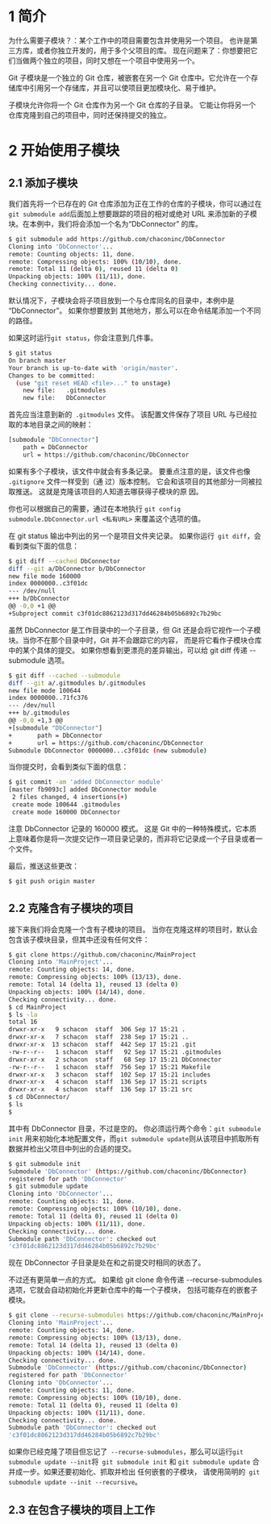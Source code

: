# 1 简介

为什么需要子模块？：某个工作中的项目需要包含并使用另一个项目。 也许是第三方库，或者你独立开发的，用于多个父项目的库。 现在问题来了：你想要把它们当做两个独立的项目，同时又想在一个项目中使用另一个。

Git 子模块是一个独立的 Git 仓库，被嵌套在另一个 Git 仓库中。它允许在一个存储库中引用另一个存储库，并且可以使项目更加模块化、易于维护。

子模块允许你将一个 Git 仓库作为另一个 Git 仓库的子目录。 它能让你将另一个仓库克隆到自己的项目中，同时还保持提交的独立。

# 2 开始使用子模块

## 2.1 添加子模块

 我们首先将一个已存在的 Git 仓库添加为正在工作的仓库的子模块，你可以通过在` git submodule add `后面加上想要跟踪的项目的相对或绝对 URL 来添加新的子模块。在本例中，我们将会添加一个名为“DbConnector” 的库。

```bash
$ git submodule add https://github.com/chaconinc/DbConnector
Cloning into 'DbConnector'...
remote: Counting objects: 11, done.
remote: Compressing objects: 100% (10/10), done.
remote: Total 11 (delta 0), reused 11 (delta 0)
Unpacking objects: 100% (11/11), done.
Checking connectivity... done.
```

默认情况下，子模块会将子项目放到一个与仓库同名的目录中，本例中是 “DbConnector”。 如果你想要放到
其他地方，那么可以在命令结尾添加一个不同的路径。

如果这时运行`git status`，你会注意到几件事。

```bash
$ git status
On branch master
Your branch is up-to-date with 'origin/master'.
Changes to be committed:
  (use "git reset HEAD <file>..." to unstage)
    new file:   .gitmodules
    new file:   DbConnector
```

首先应当注意到新的` .gitmodules` 文件。 该配置文件保存了项目 URL 与已经拉取的本地目录之间的映射：

```bash
[submodule "DbConnector"]
    path = DbConnector
    url = https://github.com/chaconinc/DbConnector
```

如果有多个子模块，该文件中就会有多条记录。 要重点注意的是，该文件也像` .gitignore` 文件一样受到（通
过）版本控制。 它会和该项目的其他部分一同被拉取推送。 这就是克隆该项目的人知道去哪获得子模块的原
因。

 你也可以根据自己的需要，通过在本地执行 `git config submodule.DbConnector.url <私有URL>` 来覆盖这个选项的值。

在 git status 输出中列出的另一个是项目文件夹记录。 如果你运行` git diff`，会看到类似下面的信息：

```bash
$ git diff --cached DbConnector
diff --git a/DbConnector b/DbConnector
new file mode 160000
index 0000000..c3f01dc
--- /dev/null
+++ b/DbConnector
@@ -0,0 +1 @@
+Subproject commit c3f01dc8862123d317dd46284b05b6892c7b29bc
```

虽然 DbConnector 是工作目录中的一个子目录，但 Git 还是会将它视作一个子模块。当你不在那个目录中时，Git 并不会跟踪它的内容， 而是将它看作子模块仓库中的某个具体的提交。
如果你想看到更漂亮的差异输出，可以给 git diff 传递 --submodule 选项。

```bash
$ git diff --cached --submodule
diff --git a/.gitmodules b/.gitmodules
new file mode 100644
index 0000000..71fc376
--- /dev/null
+++ b/.gitmodules
@@ -0,0 +1,3 @@
+[submodule "DbConnector"]
+       path = DbConnector
+       url = https://github.com/chaconinc/DbConnector
Submodule DbConnector 0000000...c3f01dc (new submodule)
```

当你提交时，会看到类似下面的信息：

```bash
$ git commit -am 'added DbConnector module'
[master fb9093c] added DbConnector module
 2 files changed, 4 insertions(+)
 create mode 100644 .gitmodules
 create mode 160000 DbConnector
```

注意 DbConnector 记录的 160000 模式。 这是 Git 中的一种特殊模式，它本质上意味着你是将一次提交记作一项目录记录的，而非将它记录成一个子目录或者一个文件。

最后，推送这些更改：

```bash
$ git push origin master
```

## 2.2 克隆含有子模块的项目

接下来我们将会克隆一个含有子模块的项目。 当你在克隆这样的项目时，默认会包含该子模块目录，但其中还没有任何文件：

```bash
$ git clone https://github.com/chaconinc/MainProject
Cloning into 'MainProject'...
remote: Counting objects: 14, done.
remote: Compressing objects: 100% (13/13), done.
remote: Total 14 (delta 1), reused 13 (delta 0)
Unpacking objects: 100% (14/14), done.
Checking connectivity... done.
$ cd MainProject
$ ls -la
total 16
drwxr-xr-x   9 schacon  staff  306 Sep 17 15:21 .
drwxr-xr-x   7 schacon  staff  238 Sep 17 15:21 ..
drwxr-xr-x  13 schacon  staff  442 Sep 17 15:21 .git
-rw-r--r--   1 schacon  staff   92 Sep 17 15:21 .gitmodules
drwxr-xr-x   2 schacon  staff   68 Sep 17 15:21 DbConnector
-rw-r--r--   1 schacon  staff  756 Sep 17 15:21 Makefile
drwxr-xr-x   3 schacon  staff  102 Sep 17 15:21 includes
drwxr-xr-x   4 schacon  staff  136 Sep 17 15:21 scripts
drwxr-xr-x   4 schacon  staff  136 Sep 17 15:21 src
$ cd DbConnector/
$ ls
$
```

其中有 DbConnector 目录，不过是空的。 你必须运行两个命令：`git submodule init` 用来初始化本地配置文件，而` git submodule update `则从该项目中抓取所有数据并检出父项目中列出的合适的提交。

```bash
$ git submodule init
Submodule 'DbConnector' (https://github.com/chaconinc/DbConnector)
registered for path 'DbConnector'
$ git submodule update
Cloning into 'DbConnector'...
remote: Counting objects: 11, done.
remote: Compressing objects: 100% (10/10), done.
remote: Total 11 (delta 0), reused 11 (delta 0)
Unpacking objects: 100% (11/11), done.
Checking connectivity... done.
Submodule path 'DbConnector': checked out
'c3f01dc8862123d317dd46284b05b6892c7b29bc'
```

现在 DbConnector 子目录是处在和之前提交时相同的状态了。

不过还有更简单一点的方式。 如果给 git clone 命令传递 --recurse-submodules 选项，它就会自动初始化并更新仓库中的每一个子模块， 包括可能存在的嵌套子模块。

```bash
$ git clone --recurse-submodules https://github.com/chaconinc/MainProject
Cloning into 'MainProject'...
remote: Counting objects: 14, done.
remote: Compressing objects: 100% (13/13), done.
remote: Total 14 (delta 1), reused 13 (delta 0)
Unpacking objects: 100% (14/14), done.
Checking connectivity... done.
Submodule 'DbConnector' (https://github.com/chaconinc/DbConnector)
registered for path 'DbConnector'
Cloning into 'DbConnector'...
remote: Counting objects: 11, done.
remote: Compressing objects: 100% (10/10), done.
remote: Total 11 (delta 0), reused 11 (delta 0)
Unpacking objects: 100% (11/11), done.
Checking connectivity... done.
Submodule path 'DbConnector': checked out
'c3f01dc8862123d317dd46284b05b6892c7b29bc'
```

如果你已经克隆了项目但忘记了` --recurse-submodules`，那么可以运行` git submodule update
--init `将` git submodule init` 和 `git submodule update` 合并成一步。如果还要初始化、抓取并检出
任何嵌套的子模块， 请使用简明的` git submodule update --init --recursive`。

## 2.3 在包含子模块的项目上工作